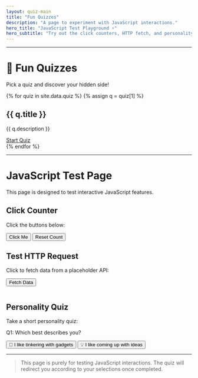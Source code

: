 ```yaml
---
layout: quiz-main
title: "Fun Quizzes"
description: "A page to experiment with JavaScript interactions."
hero_title: "JavaScript Test Playground ⚡"
hero_subtitle: "Try out the click counters, HTTP fetch, and personality quiz below."
---
```


---

# 🎲 Fun Quizzes

Pick a quiz and discover your hidden side!

<div class="quiz-grid">
  {% for quiz in site.data.quiz %}
    {% assign q = quiz[1] %}
    <div class="quiz-card">
      <h2>{{ q.title }}</h2>
      <p>{{ q.description }}</p>
      <a href="{{ site.baseurl }}/quiz/{{ q.slug }}.html" class="btn">Start Quiz</a>
    </div>
  {% endfor %}
</div>

---

# JavaScript Test Page

This page is designed to test interactive JavaScript features.

## Click Counter

<p>Click the buttons below:</p>
<button id="helloBtn">Click Me</button>
<button id="resetBtn">Reset Count</button>
<p id="output"></p>

## Test HTTP Request

<p>Click to fetch data from a placeholder API:</p>
<button id="fetchBtn">Fetch Data</button>
<pre id="fetchOutput"></pre>

## Personality Quiz

<p>Take a short personality quiz:</p>
<div id="quiz">
  <p>Q1: Which best describes you?</p>
  <button data-question="q1" data-answer="gadget">🔧 I like tinkering with gadgets</button>
  <button data-question="q1" data-answer="idea">💡 I like coming up with ideas</button>
</div>

<p id="quiz-output"></p>

<!-- Hidden field to hold JSON answers -->
<input type="hidden" id="quizData" value="{}">

---

> This page is purely for testing JavaScript interactions. The quiz will redirect you according to your selections once completed.

